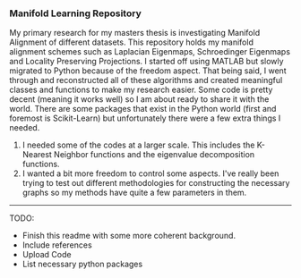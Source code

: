 ### Manifold Learning Repository

My primary research for my masters thesis is investigating Manifold Alignment of different datasets. This repository holds my manifold alignment schemes such as Laplacian Eigenmaps, Schroedinger Eigenmaps and Locality Preserving Projections. I started off using MATLAB but slowly migrated to Python because of the freedom aspect. That being said, I went through and reconstructed all of these algorithms and created meaningful classes and functions to make my research easier. Some code is pretty decent (meaning it works well) so I am about ready to share it with the world. There are some packages that exist in the Python world (first and foremost is Scikit-Learn) but unfortunately there were a few extra things I needed.

1. I needed some of the codes at a larger scale. This includes the K-Nearest Neighbor functions and the eigenvalue decomposition functions.
2. I wanted a bit more freedom to control some aspects. I've really been trying to test out different methodologies for constructing the necessary graphs so my methods have quite a few parameters in them.


---

TODO:
* Finish this readme with some more coherent background.
* Include references
* Upload Code
* List necessary python packages
